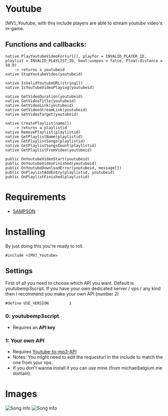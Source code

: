 # Youtube

[MV]_Youtube, with this include players are able to stream youtube video's in-game.

## Functions and callbacks:


```PAWN
native PlayYoutubeVideoFor(url[], playfor = INVALID_PLAYER_ID, playlist = INVALID_PLAYLIST_ID, bool:usepos = false, Float:distance = 50.0) 
	-> returns a youtubeid
native StopYoutubeVideo(youtubeid)

native IsValidYoutubeURL(string[])
native IsYouTubeVideoPlaying(youtubeid)

native GetVideoDuration(youtubeid)
native GetVideoTitle(youtubeid)
native GetVideoLink(youtubeid)
native GetVideoStreamLink(youtubeid)
native GetVideoTarget(youtubeid)

native CreatePlaylist(name[])
	-> returns a playlistid
native RemovePlaylist(playlistid)
native GetPlaylistName(playlistid)
native GetPlaylistSongs(playlistid)
native GetPlaylistSongsCount(playlistid)
native GetPlaylistFromVideo(youtubeid)

public OnYoutubeVideoStart(youtubeid)
public OnYoutubeVideoFinished(youtubeid)
public OnYoutubeDownloadError(youtubeid, message[])
public OnPlaylistAddEntry(playlistid, youtubeid)
public OnPlaylistFinished(playlistid)
```

# Requirements

* [SAMPSON](https://github.com/Hual/SAMPSON)

# Installing

By just doing this you're ready to roll.

```pawn
#include <[MV]_Youtube>
```

## Settings

First of all you need to choose which API you want. Default is youtubemp3script.
If you have your own dedicated server / vps / any kind then I recommend you make your own API (number 2)

```PAWN
#define USE_VERSION			1
```

### 0: youtubemp3script 

* Requires an **API key**

### 1: Your own API

* Requires [Youtube-to-mp3-API](https://github.com/MichaelBelgium/Youtube-to-mp3-API)
* Notes: You might need to edit the requesturl in the include to match the one from your vps.
* If you don't wanna install it you can use mine (from michaelbelgium.me domain).

# Images
![Song info](http://puu.sh/oRnMo.jpg)
![Song info](http://puu.sh/oRnNh.png)